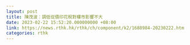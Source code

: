 ```yaml
---
layout: post
title: 陳茂波：調低從價印花稅對樓市影響不大
date: 2023-02-22 15:52:20.000000000 +08:00
link: https://news.rthk.hk/rthk/ch/component/k2/1688984-20230222.htm
categories: rthk
---
```



